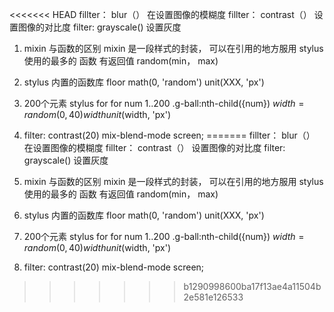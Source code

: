 <<<<<<< HEAD
fillter： blur（） 在设置图像的模糊度
fillter： contrast（） 设置图像的对比度
filter: grayscale()  设置灰度



1. mixin 与函数的区别
    mixin 是一段样式的封装， 可以在引用的地方服用 stylus 使用的最多的
    函数 有返回值 random(min， max)
2. stylus 内置的函数库
    floor math(0, 'random')
    unit(XXX, 'px')
3. 200个元素    stylus for
    for num 1..200
        .g-ball:nth-child({num})
            $width = random(0, 40)
            width unit($width, 'px')
4. filter: contrast(20)
    mix-blend-mode screen;<!-- 颜色的混合 -->
=======
fillter： blur（） 在设置图像的模糊度
fillter： contrast（） 设置图像的对比度
filter: grayscale()  设置灰度



1. mixin 与函数的区别
    mixin 是一段样式的封装， 可以在引用的地方服用 stylus 使用的最多的
    函数 有返回值 random(min， max)
2. stylus 内置的函数库
    floor math(0, 'random')
    unit(XXX, 'px')
3. 200个元素    stylus for
    for num 1..200
        .g-ball:nth-child({num})
            $width = random(0, 40)
            width unit($width, 'px')
4. filter: contrast(20)
    mix-blend-mode screen;<!-- 颜色的混合 -->
>>>>>>> b1290998600ba17f13ae4a11504b2e581e126533
